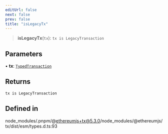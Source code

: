 ```yaml
---
editUrl: false
next: false
prev: false
title: "isLegacyTx"
---
```


> **isLegacyTx**(`tx`): `tx is LegacyTransaction`

## Parameters

• **tx**: [`TypedTransaction`](/reference/tevm/tx/type-aliases/typedtransaction/)

## Returns

`tx is LegacyTransaction`

## Defined in

node\_modules/.pnpm/@ethereumjs+tx@5.3.0/node\_modules/@ethereumjs/tx/dist/esm/types.d.ts:93
